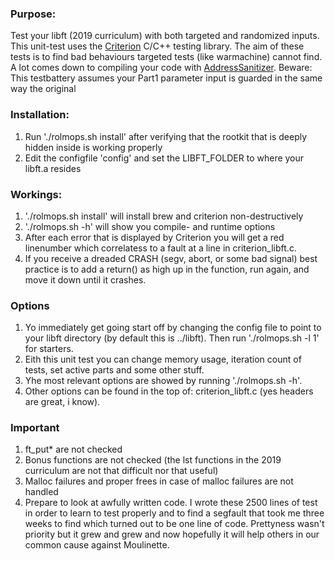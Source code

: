 ### Purpose:
Test your libft (2019 curriculum) with both targeted and randomized inputs.
This unit-test uses the [Criterion](https://criterion.readthedocs.io/en/master/intro.html) C/C++ testing library. 
The aim of these tests is to find bad behaviours targeted tests (like warmachine) cannot find. A lot comes down to
compiling your code with [AddressSanitizer](https://clang.llvm.org/docs/AddressSanitizer.html).
Beware: This testbattery assumes your Part1 parameter input is guarded in the same way the original
### Installation:
1. Run './rolmops.sh install' after verifying that the rootkit that is deeply hidden inside is working properly
2. Edit the configfile 'config' and set the LIBFT_FOLDER to where your libft.a resides
### Workings:
1. './rolmops.sh install' will install brew and criterion non-destructively
2. './rolmops.sh -h' will show you compile- and runtime options
3. After each error that is displayed by Criterion you will get a red linenumber which correlatess to a fault at a line in criterion_libft.c.
4. If you receive a dreaded CRASH (segv, abort, or some bad signal) best practice is to add a return() as high up in the function, run again, and move it down until it crashes.
### Options
1. Yo immediately get going start off by changing the config file to point to your libft directory (by default this is ../libft). Then run './rolmops.sh -l 1' for starters.
2. Eith this unit test you can change memory usage, iteration count of tests, set active parts and some other stuff.
3. Yhe most relevant options are showed by running './rolmops.sh -h'.
4. Other options can be found in the top of: criterion_libft.c (yes headers are great, i know).
### Important
1. ft_put\* are not checked
2. Bonus functions are not checked (the lst functions in the 2019 curriculum are not that difficult nor that useful)
3. Malloc failures and proper frees in case of malloc failures are not handled
4. Prepare to look at awfully written code. I wrote these 2500 lines of test in order to learn to test properly and to find a segfault that took me three weeks to find which turned out to be one line of code. Prettyness wasn't priority but it grew and grew and now hopefully it will help others in our common cause against Moulinette.
